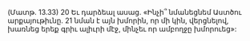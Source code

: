 (Մատթ. 13.33)
20 Եւ դարձեալ ասաց. «Ինչի՞ նմանեցնեմ Աստծու արքայութիւնը. 21 նման է այն խմորին, որ մի կին, վերցնելով, խառնեց երեք գրիւ ալիւրի մէջ, մինչեւ որ ամբողջը խմորուեց»:
